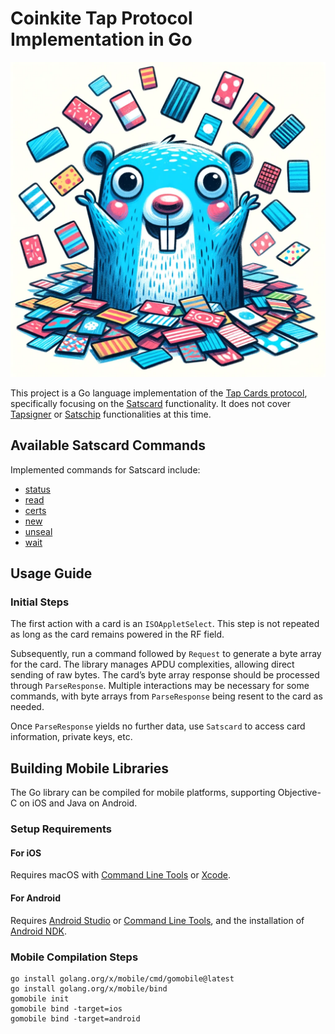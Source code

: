 # Coinkite Tap Protocol Implementation in Go

![Gopher Logo](gopher.png)

This project is a Go language implementation of the [Tap Cards protocol](https://dev.coinkite.cards/docs/protocol.html), specifically focusing on the [Satscard](https://satscard.com) functionality. It does not cover [Tapsigner](https://tapsigner.com) or [Satschip](https://satschip.com) functionalities at this time.

## Available Satscard Commands

Implemented commands for Satscard include:

* [status](https://dev.coinkite.cards/docs/protocol.html#status)
* [read](https://dev.coinkite.cards/docs/protocol.html#read)
* [certs](https://dev.coinkite.cards/docs/protocol.html#certs)
* [new](https://dev.coinkite.cards/docs/protocol.html#new)
* [unseal](https://dev.coinkite.cards/docs/protocol.html#unseal)
* [wait](https://dev.coinkite.cards/docs/protocol.html#wait)

## Usage Guide

### Initial Steps

The first action with a card is an `ISOAppletSelect`. This step is not repeated as long as the card remains powered in the RF field.

Subsequently, run a command followed by `Request` to generate a byte array for the card. The library manages APDU complexities, allowing direct sending of raw bytes. The card’s byte array response should be processed through `ParseResponse`. Multiple interactions may be necessary for some commands, with byte arrays from `ParseResponse` being resent to the card as needed.

Once `ParseResponse` yields no further data, use `Satscard` to access card information, private keys, etc.

## Building Mobile Libraries

The Go library can be compiled for mobile platforms, supporting Objective-C on iOS and Java on Android.

### Setup Requirements

#### For iOS

Requires macOS with [Command Line Tools](https://developer.apple.com/download/all/?q=command%20line%20tools) or [Xcode](https://apps.apple.com/app/xcode/id497799835).

#### For Android

Requires [Android Studio](https://developer.android.com/studio) or [Command Line Tools](https://developer.android.com/studio#downloads), and the installation of [Android NDK](https://developer.android.com/ndk/).

### Mobile Compilation Steps

```shell
go install golang.org/x/mobile/cmd/gomobile@latest
go install golang.org/x/mobile/bind
gomobile init
gomobile bind -target=ios
gomobile bind -target=android
```
